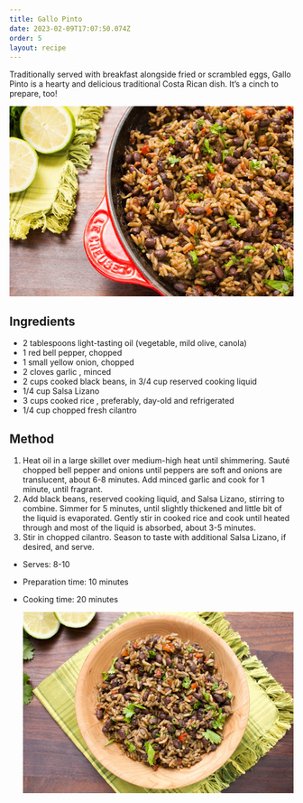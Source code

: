 ```yaml
---
title: Gallo Pinto
date: 2023-02-09T17:07:50.074Z
order: 5
layout: recipe
---
```

Traditionally served with breakfast alongside fried or scrambled eggs, Gallo Pinto is a hearty and delicious traditional Costa Rican dish. It’s a cinch to prepare, too!

![](../uploads/gallo-pinto.jpg "Photo by Amanda Biddle")

## Ingredients

* 2 tablespoons light-tasting oil (vegetable, mild olive, canola)
* 1 red bell pepper, chopped
* 1 small yellow onion, chopped
* 2 cloves garlic , minced 
* 2 cups cooked black beans, in 3/4 cup reserved cooking liquid
* 1﻿/4 cup Salsa Lizano
* 3 cups cooked rice , preferably, day-old and refrigerated
* 1﻿/4 cup chopped fresh cilantro

## Method

1. Heat oil in a large skillet over medium-high heat until shimmering. Sauté chopped bell pepper and onions until peppers are soft and onions are translucent, about 6-8 minutes. Add minced garlic and cook for 1 minute, until fragrant.
2. Add black beans, reserved cooking liquid, and Salsa Lizano, stirring to combine. Simmer for 5 minutes, until slightly thickened and little bit of the liquid is evaporated. Gently stir in cooked rice and cook until heated through and most of the liquid is absorbed, about 3-5 minutes.
3. Stir in chopped cilantro. Season to taste with additional Salsa Lizano, if desired, and serve.

* Serves: 8-10
* Preparation time: 10 minutes
* Cooking time: 20 minutes

  ![](../uploads/gallo-pinto3.jpg "Photo by Amanda Biddle")